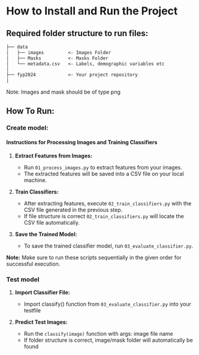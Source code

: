 # How to Install and Run the Project

## Required folder structure to run files:
```markdown
├── data
│   ├── images         <- Images Folder
│   ├── Masks          <- Masks Folder
│   └── metadata.csv   <- Labels, demographic variables etc
│
├── fyp2024            <- Your project repository
│
```
Note: Images and mask should be of type png


## How To Run:
### Create model:
#### Instructions for Processing Images and Training Classifiers

1. **Extract Features from Images:**
   - Run `01_process_images.py` to extract features from your images.
   - The extracted features will be saved into a CSV file on your local machine.

2. **Train Classifiers:**
   - After extracting features, execute `02_train_classifiers.py` with the CSV file generated in the previous step.
   - If file structure is correct `02_train_classifiers.py` will locate the CSV file automatically.

3. **Save the Trained Model:**
   - To save the trained classifier model, run `03_evaluate_classifier.py`.

**Note:** Make sure to run these scripts sequentially in the given order for successful execution.


### Test model
1. **Import Classifier File:**
   - Import classify() function from `03_evaluate_classifier.py` into your testfile

2. **Predict Test Images:**
   - Run the `classify(image)` function with args: image file name
   - If folder structure is correct, image/mask folder will automatically be found


